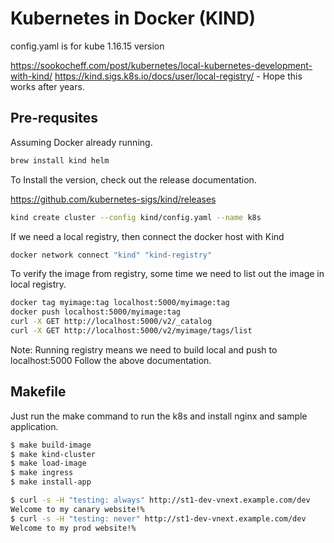 # Kubernetes in Docker (KIND)

config.yaml is for kube 1.16.15 version

<https://sookocheff.com/post/kubernetes/local-kubernetes-development-with-kind/>
<https://kind.sigs.k8s.io/docs/user/local-registry/> - Hope this works after years.

## Pre-requsites

Assuming Docker already running.

```zsh
brew install kind helm
```

To Install the version, check out the release documentation.

<https://github.com/kubernetes-sigs/kind/releases>

```bash
kind create cluster --config kind/config.yaml --name k8s
```

If we need a local registry, then connect the docker host with Kind

```bash
docker network connect "kind" "kind-registry"
```

To verify the image from registry, some time we need to list out the image in local registry.

```bash
docker tag myimage:tag localhost:5000/myimage:tag
docker push localhost:5000/myimage:tag
curl -X GET http://localhost:5000/v2/_catalog
curl -X GET http://localhost:5000/v2/myimage/tags/list
```

Note:
Running registry means we need to build local and push to localhost:5000
Follow the above documentation.

## Makefile

Just run the make command to run the k8s and install nginx and sample application.

```bash
$ make build-image
$ make kind-cluster
$ make load-image
$ make ingress
$ make install-app
```

```bash
$ curl -s -H "testing: always" http://st1-dev-vnext.example.com/dev
Welcome to my canary website!%
$ curl -s -H "testing: never" http://st1-dev-vnext.example.com/dev
Welcome to my prod website!%
```
